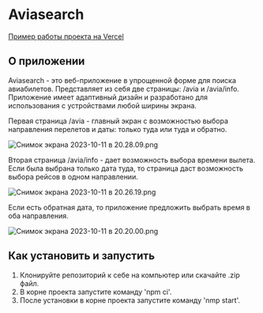 # Aviasearch
[Пример работы проекта на Vercel](https://aviasearch.vercel.app/)


## О приложении
Aviasearch - это веб-приложение в упрощенной форме для поиска авиабилетов. Представляет из себя две страницы: /avia и /avia/info. Приложение имеет адаптивный дизайн и разработано для использования с устройствами любой ширины экрана.


Первая страница /avia - главный экран с возможностью выбора направления перелетов и даты: только туда или туда и обратно.

![Снимок экрана 2023-10-11 в 20.28.09.png](..%2F..%2F..%2F..%2Fvar%2Ffolders%2F7m%2Fjs8n0x3d2g9_2m0_16xv_p800000gn%2FT%2FTemporaryItems%2FNSIRD_screencaptureui_0azuMz%2F%D0%A1%D0%BD%D0%B8%D0%BC%D0%BE%D0%BA%20%D1%8D%D0%BA%D1%80%D0%B0%D0%BD%D0%B0%202023-10-11%20%D0%B2%2020.28.09.png)

Вторая страница /avia/info - дает возможность выбора времени вылета. Если была выбрана только дата туда, то страница даст возможность выбора рейсов в одном направлении. 

![Снимок экрана 2023-10-11 в 20.26.19.png](..%2F..%2F..%2F..%2Fvar%2Ffolders%2F7m%2Fjs8n0x3d2g9_2m0_16xv_p800000gn%2FT%2FTemporaryItems%2FNSIRD_screencaptureui_nj6il4%2F%D0%A1%D0%BD%D0%B8%D0%BC%D0%BE%D0%BA%20%D1%8D%D0%BA%D1%80%D0%B0%D0%BD%D0%B0%202023-10-11%20%D0%B2%2020.26.19.png)

Если есть обратная дата, то приложение предложить выбрать время в оба направления.

![Снимок экрана 2023-10-11 в 20.20.00.png](..%2F..%2F..%2F..%2Fvar%2Ffolders%2F7m%2Fjs8n0x3d2g9_2m0_16xv_p800000gn%2FT%2FTemporaryItems%2FNSIRD_screencaptureui_F9ww4M%2F%D0%A1%D0%BD%D0%B8%D0%BC%D0%BE%D0%BA%20%D1%8D%D0%BA%D1%80%D0%B0%D0%BD%D0%B0%202023-10-11%20%D0%B2%2020.20.00.png)

## Как установить и запустить
1. Клонируйте репозиторий к себе на компьютер или скачайте .zip файл.
2. В корне проекта запустите команду 'npm ci'.
3. После установки в корне проекта запустите команду 'nmp start'.